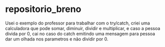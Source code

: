 # repositorio_breno


Usei o exemplo do professor para trabalhar com o try/catch, criei uma calculadora que pode somar, diminuir, dividir e multiplicar, e caso a pessoa divida por 0, cai no caso do catch emitindo uma mensagem para pessoa dar um olhada nos parametros e não dividir por 0.
